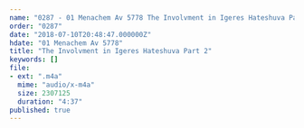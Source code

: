 ```yaml
---
name: "0287 - 01 Menachem Av 5778 The Involvment in Igeres Hateshuva Part 2"
order: "0287"
date: "2018-07-10T20:48:47.000000Z"
hdate: "01 Menachem Av 5778"
title: "The Involvment in Igeres Hateshuva Part 2"
keywords: []
file:
- ext: ".m4a"
  mime: "audio/x-m4a"
  size: 2307125
  duration: "4:37"
published: true
---
```


